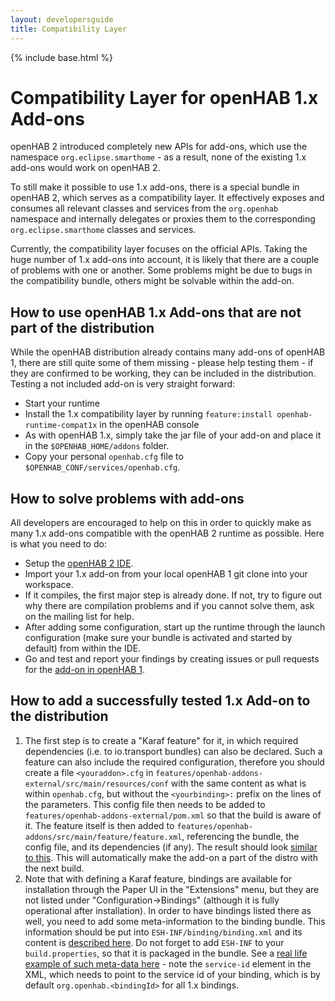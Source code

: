 ```yaml
---
layout: developersguide
title: Compatibility Layer
---
```


{% include base.html %}

# Compatibility Layer for openHAB 1.x Add-ons

openHAB 2 introduced completely new APIs for add-ons, which use the namespace `org.eclipse.smarthome` - as a result, none of the existing 1.x add-ons would work on openHAB 2.

To still make it possible to use 1.x add-ons, there is a special bundle in openHAB 2, which serves as a compatibility layer. It effectively exposes and consumes all relevant classes and services from the `org.openhab` namespace and internally delegates or proxies them to the corresponding `org.eclipse.smarthome` classes and services.

Currently, the compatibility layer focuses on the official APIs. Taking the huge number of 1.x add-ons into account, it is likely that there are a couple of problems with one or another. Some problems might be due to bugs in the compatibility bundle, others might be solvable within the add-on.

## How to use openHAB 1.x Add-ons that are not part of the distribution

While the openHAB distribution already contains many add-ons of openHAB 1, there are still quite some of them missing - please help testing them - if they are confirmed to be working, they can be included in the distribution.
Testing a not included add-on is very straight forward:
 - Start your runtime
 - Install the 1.x compatibility layer by running `feature:install openhab-runtime-compat1x` in the openHAB console
 - As with openHAB 1.x, simply take the jar file of your add-on and place it in the `$OPENHAB_HOME/addons` folder.
 - Copy your personal `openhab.cfg` file to `$OPENHAB_CONF/services/openhab.cfg`.

## How to solve problems with add-ons

All developers are encouraged to help on this in order to quickly make as many 1.x add-ons compatible with the openHAB 2 runtime as possible.
Here is what you need to do:
 - Setup the [openHAB 2 IDE](../#setup-the-development-environment).
 - Import your 1.x add-on from your local openHAB 1 git clone into your workspace.
 - If it compiles, the first major step is already done. If not, try to figure out why there are compilation problems and if you cannot solve them, ask on the mailing list for help.
 - After adding some configuration, start up the runtime through the launch configuration (make sure your bundle is activated and started by default) from within the IDE.
 - Go and test and report your findings by creating issues or pull requests for the [add-on in openHAB 1](https://github.com/openhab/openhab/issues).

## How to add a successfully tested 1.x Add-on to the distribution

1. The first step is to create a "Karaf feature" for it, in which required dependencies (i.e. to io.transport bundles) can also be declared. Such a feature can also include the required configuration, therefore you should create a file `<youraddon>.cfg` in `features/openhab-addons-external/src/main/resources/conf` with the same content as what is within `openhab.cfg`, but without the `<yourbinding>:` prefix on the lines of the parameters.
This config file then needs to be added to `features/openhab-addons-external/pom.xml` so that the build is aware of it.
The feature itself is then added to `features/openhab-addons/src/main/feature/feature.xml`, referencing the bundle, the config file, and its dependencies (if any). The result should look [similar to this](https://github.com/openhab/openhab/pull/3988/files).
This will automatically make the add-on a part of the distro with the next build.
1. Note that with defining a Karaf feature, bindings are available for installation through the Paper UI in the "Extensions" menu, but they are not listed under "Configuration->Bindings" (although it is fully operational after installation). In order to have bindings listed there as well, you need to add some meta-information to the binding bundle. This information should be put into `ESH-INF/binding/binding.xml` and its content is [described here](/docs/developer/bindings/binding-xml.html#xml-structure-for-binding-definitions). Do not forget to add `ESH-INF` to your `build.properties`, so that it is packaged in the bundle. See a [real life example of such meta-data here](https://github.com/openhab/openhab/blob/master/bundles/binding/org.openhab.binding.nest/ESH-INF/binding/binding.xml) - note the `service-id` element in the XML, which needs to point to the service id of your binding, which is by default `org.openhab.<bindingId>` for all 1.x bindings.
